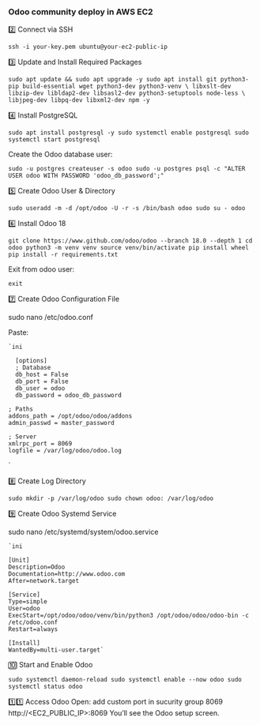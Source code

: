 ### Odoo community deploy in AWS EC2

2️⃣ Connect via SSH

`ssh -i your-key.pem ubuntu@your-ec2-public-ip`

3️⃣ Update and Install Required Packages

`sudo apt update && sudo apt upgrade -y
sudo apt install git python3-pip build-essential wget python3-dev python3-venv \
libxslt-dev libzip-dev libldap2-dev libsasl2-dev python3-setuptools node-less \
libjpeg-dev libpq-dev libxml2-dev npm -y`

4️⃣ Install PostgreSQL

`sudo apt install postgresql -y
sudo systemctl enable postgresql
sudo systemctl start postgresql`


Create the Odoo database user:

`sudo -u postgres createuser -s odoo
sudo -u postgres psql -c "ALTER USER odoo WITH PASSWORD 'odoo_db_password';"`

5️⃣ Create Odoo User & Directory

`sudo useradd -m -d /opt/odoo -U -r -s /bin/bash odoo
sudo su - odoo`

6️⃣ Install Odoo 18

`git clone https://www.github.com/odoo/odoo --branch 18.0 --depth 1
cd odoo
python3 -m venv venv
source venv/bin/activate
pip install wheel
pip install -r requirements.txt`

Exit from odoo user:

`exit`

7️⃣ Create Odoo Configuration File

sudo nano /etc/odoo.conf

Paste:

    `ini
        
      [options]
      ; Database
      db_host = False
      db_port = False
      db_user = odoo
      db_password = odoo_db_password
      
    ; Paths
    addons_path = /opt/odoo/odoo/addons
    admin_passwd = master_password
    
    ; Server
    xmlrpc_port = 8069
    logfile = /var/log/odoo/odoo.log
  `
  
8️⃣ Create Log Directory

`sudo mkdir -p /var/log/odoo
sudo chown odoo: /var/log/odoo`

9️⃣ Create Odoo Systemd Service

sudo nano /etc/systemd/system/odoo.service


    `ini
    
    [Unit]
    Description=Odoo
    Documentation=http://www.odoo.com
    After=network.target
    
    [Service]
    Type=simple
    User=odoo
    ExecStart=/opt/odoo/odoo/venv/bin/python3 /opt/odoo/odoo/odoo-bin -c /etc/odoo.conf
    Restart=always
    
    [Install]
    WantedBy=multi-user.target`


🔟 Start and Enable Odoo

`sudo systemctl daemon-reload
sudo systemctl enable --now odoo
sudo systemctl status odoo`


1️⃣1️⃣ Access Odoo
Open:
add custom port in sucurity group 8069
http://<EC2_PUBLIC_IP>:8069
You’ll see the Odoo setup screen.

